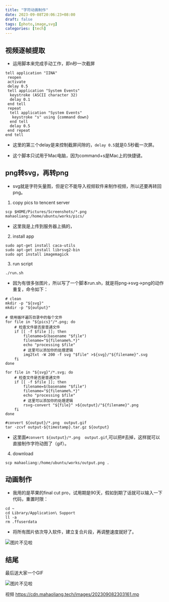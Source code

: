 ```yaml
---
title: "字符动画制作"
date: 2023-09-08T20:06:23+08:00
draft: false
tags: [photo,image,svg]
categories: [tech]
---
```

## 视频逐帧提取

- 运用脚本来完成手动工作，即n秒一次截屏

```
tell application "IINA"
 reopen
 activate
 delay 0.5
 tell application "System Events"
  keystroke (ASCII character 32)
  delay 0.1
 end tell
 repeat
  tell application "System Events"
   keystroke "s" using {command down}
  end tell
  delay 0.5
 end repeat
end tell
```

- 这里的第三个delay是来控制截屏间隙的，```delay 0.5```就是0.5秒截一次屏。

- 这个脚本只试用于Mac电脑，因为command+s是Mac上的快捷键。

## png转svg，再转png

- svg就是字符矢量图，但是它不能导入视频软件来制作视频，所以还要再转回png。

1. copy pics to tencent server

```
scp $HOME/Pictures/Screenshots/*.png mahaoliang:/home/ubuntu/works/pics/
```

- 这里我是上传到服务器上搞的，

2. install app

```
sudo apt-get install caca-utils
sudo apt-get install librsvg2-bin
sudo apt install imagemagick
```

3. run script

```
./run.sh
```

- 因为有很多张图片，所以写了一个脚本run.sh，就是将png->svg->png的动作重复，命令如下：

```
# clean
mkdir -p "${svg}"
mkdir -p "${output}"

# 使用循环遍历目录中的每个文件
for file in "${pics}"/*.png; do
    # 检查文件是否是普通文件
    if [[ -f $file ]]; then
        filename=$(basename "$file")
        filename="${filename%.*}"
        echo "processing $file"
        # 这里可以添加你的处理逻辑
        img2txt -W 200 -f svg "$file" >${svg}/"${filename}".svg
    fi
done

for file in "${svg}"/*.svg; do
    # 检查文件是否是普通文件
    if [[ -f $file ]]; then
        filename=$(basename "$file")
        filename="${filename%.*}"
        echo "processing $file"
        # 这里可以添加你的处理逻辑
        rsvg-convert "${file}" >${output}/"${filename}".png
    fi
done

#convert ${output}/*.png  output.gif
tar -zcvf output-${timestamp}.tar.gz ${output}
```

- 这里面```#convert ${output}/*.png  output.gif```,可以把#去掉，这样就可以直接制作字符动图了（gif）。

4. download

```
scp mahaoliang:/home/ubuntu/works/output.png .
```

## 动画制作

- 我用的是苹果的final cut pro，试用期是90天，假如到期了话就可以输入一下代码，重置时限：

```
cd ~
cd Library/Application\ Support   
ll -a
rm .ffuserdata
```

- 将所有图片依次导入软件，建立复合片段，再调整速度就好了。

![图片不见啦](https://cdn.mahaoliang.tech/images/202309082216720.png)

## 结尾

最后送大家一个GIF

![图片不见啦](https://cdn.mahaoliang.tech/images/202309082257419.gif)

视频 <https://cdn.mahaoliang.tech/images/202309082303161.mp>
